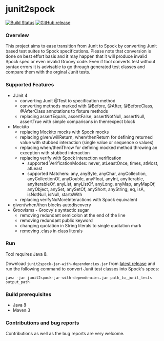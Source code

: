 # junit2spock

[![Build Status](https://travis-ci.org/opaluchlukasz/junit2spock.svg?branch=master)](https://travis-ci.org/opaluchlukasz/junit2spock)
[![GitHub release](https://img.shields.io/github/release/opaluchlukasz/junit2spock.svg)](https://github.com/opaluchlukasz/junit2spock/releases/latest)

### Overview
This project aims to ease transition from Junit to Spock by converting Junit based test suites to Spock specifications.
Please note that conversion is done on best effort basis and it may happen that it will produce invalid Spock spec or even invalid Groovy code.
Even if tool converts test without syntax errors it is advisable to go through generated test classes and compare them with the orginal Junit tests.

### Supported Features
* JUnit 4
  * converting Junit @Test to specification method
  * converting methods marked with @Before, @After, @BeforeClass, @AfterClass annotations to fixture methods
  * replacing assertEquals, assertFalse, assertNotNull, assertNull, assertTrue with simple comparisons in then/expect block
* Mockito
  * replacing Mockito mocks with Spock mocks
  * replacing given/willReturn, when/thenReturn for defining returned value with stubbed interaction (single value or sequence o values)
  * replacing when/thenThrow for defining mocked method throwing an exception with stubbed interaction
  * replacing verify with Spock interaction verification
    * supported VerificationModes: never, atLeastOnce, times, atMost, atLeast
    * supported Matchers: any, anyByte, anyChar, anyCollection, anyCollectionOf, anyDouble, anyFloat, anyInt, anyIterable, anyIterableOf, anyList, anyListOf, anyLong, anyMap, anyMapOf, anyObject, anySet, anySetOf, anyShort, anyString, eq, isA, isNotNull, isNull, startsWith
  * replacing verifyNoMoreInteractions with Spock equivalent
* given/when/then blocks autodiscovery
* Groovisms - Groovy's syntactic sugar
  * removing redundant semicolon at the end of the line
  * removing redundant public keyword
  * changing quotation in String literals to single quotation mark
  * removing .class in class literals

### Run
Tool requires Java 8.

Download `junit2spock-jar-with-dependencies.jar` from [latest release](https://github.com/opaluchlukasz/junit2spock/releases/latest) and run the following command to convert Junit test classes into Spock's specs:
```
java -jar junit2spock-jar-with-dependencies.jar path_to_junit_tests output_path
```

### Build prerequisites
* Java 8
* Maven 3

### Contributions and bug reports
Contributions as well as the bug reports are very welcome.
